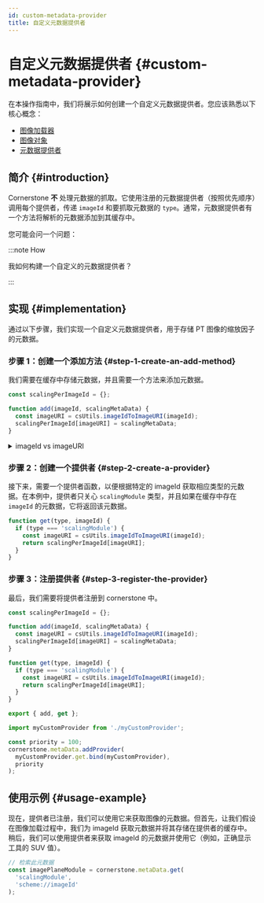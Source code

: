 ```yaml
---
id: custom-metadata-provider
title: 自定义元数据提供者
---
```


# 自定义元数据提供者 {#custom-metadata-provider}

在本操作指南中，我们将展示如何创建一个自定义元数据提供者。您应该熟悉以下核心概念：

- [图像加载器](../1-concepts/cornerstone-core/imageLoader.md)
- [图像对象](../1-concepts/cornerstone-core/images.md)
- [元数据提供者](../1-concepts/cornerstone-core/metadataProvider.md)

## 简介 {#introduction}

Cornerstone **不** 处理元数据的抓取。它使用注册的元数据提供者（按照优先顺序）调用每个提供者，传递 `imageId` 和要抓取元数据的 `type`。通常，元数据提供者有一个方法将解析的元数据添加到其缓存中。

您可能会问一个问题：

:::note How

我如何构建一个自定义的元数据提供者？

:::

## 实现 {#implementation}

通过以下步骤，我们实现一个自定义元数据提供者，用于存储 PT 图像的缩放因子的元数据。

### 步骤 1：创建一个添加方法 {#step-1-create-an-add-method}

我们需要在缓存中存储元数据，并且需要一个方法来添加元数据。

```js
const scalingPerImageId = {};

function add(imageId, scalingMetaData) {
  const imageURI = csUtils.imageIdToImageURI(imageId);
  scalingPerImageId[imageURI] = scalingMetaData;
}
```

<details>

<summary>imageId vs imageURI</summary>

随着 `Cornerstone3D` 中 `Volumes` 的增加，以及在 `Volumes` 和 `Images` 之间内部发生的缓存优化（[`imageLoader`](../1-concepts/streaming-image-volume/streaming.md#imageloader)），我们应该在提供者的缓存中存储 imageURI（而不是 `imageId`），因为 imageURI 对每个图像都是唯一的，但可以通过不同的加载方案检索。

</details>

### 步骤 2：创建一个提供者 {#step-2-create-a-provider}

接下来，需要一个提供者函数，以便根据特定的 imageId 获取相应类型的元数据。在本例中，提供者只关心 `scalingModule` 类型，并且如果在缓存中存在 `imageId` 的元数据，它将返回该元数据。

```js
function get(type, imageId) {
  if (type === 'scalingModule') {
    const imageURI = csUtils.imageIdToImageURI(imageId);
    return scalingPerImageId[imageURI];
  }
}
```

### 步骤 3：注册提供者 {#step-3-register-the-provider}

最后，我们需要将提供者注册到 cornerstone 中。

```js title="/src/myCustomProvider.js"
const scalingPerImageId = {};

function add(imageId, scalingMetaData) {
  const imageURI = csUtils.imageIdToImageURI(imageId);
  scalingPerImageId[imageURI] = scalingMetaData;
}

function get(type, imageId) {
  if (type === 'scalingModule') {
    const imageURI = csUtils.imageIdToImageURI(imageId);
    return scalingPerImageId[imageURI];
  }
}

export { add, get };
```

```js title="src/registerProvider.js"
import myCustomProvider from './myCustomProvider';

const priority = 100;
cornerstone.metaData.addProvider(
  myCustomProvider.get.bind(myCustomProvider),
  priority
);
```

## 使用示例 {#usage-example}

现在，提供者已注册，我们可以使用它来获取图像的元数据。但首先，让我们假设在图像加载过程中，我们为 imageId 获取元数据并将其存储在提供者的缓存中。稍后，我们可以使用提供者来获取 imageId 的元数据并使用它（例如，正确显示工具的 SUV 值）。

```js
// 检索此元数据
const imagePlaneModule = cornerstone.metaData.get(
  'scalingModule',
  'scheme://imageId'
);